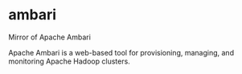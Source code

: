 ambari
======

Mirror of Apache Ambari

Apache Ambari is a web-based tool for provisioning, managing, and monitoring Apache Hadoop clusters.
